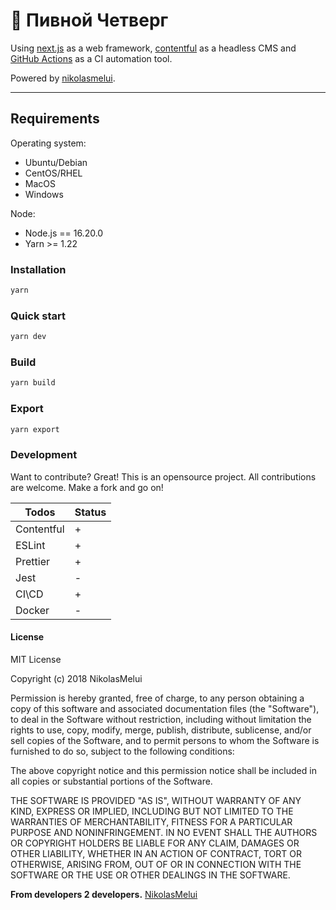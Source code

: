 # 🍺 Пивной Четверг

Using [next.js](https://nextjs.org/) as a web framework, [contentful](https://www.contentful.com/) as a headless CMS and [GitHub Actions](https://github.com/features/actions) as a CI automation tool.

Powered by [nikolasmelui][nikolasmelui].

---

## Requirements

Operating system:

- Ubuntu/Debian
- CentOS/RHEL
- MacOS
- Windows

Node:

- Node.js == 16.20.0
- Yarn >= 1.22

### Installation

```bash
yarn
```

### Quick start

```bash
yarn dev
```

### Build

```bash
yarn build
```

### Export

```bash
yarn export
```

### Development

Want to contribute? Great!
This is an opensource project. All contributions are welcome. Make a fork and go on!

| Todos      | Status |
| ---------- | ------ |
| Contentful | +      |
| ESLint     | +      |
| Prettier   | +      |
| Jest       | -      |
| CI\CD      | +      |
| Docker     | -      |

#### License

MIT License

Copyright (c) 2018 NikolasMelui

Permission is hereby granted, free of charge, to any person obtaining a copy
of this software and associated documentation files (the "Software"), to deal
in the Software without restriction, including without limitation the rights
to use, copy, modify, merge, publish, distribute, sublicense, and/or sell
copies of the Software, and to permit persons to whom the Software is
furnished to do so, subject to the following conditions:

The above copyright notice and this permission notice shall be included in all
copies or substantial portions of the Software.

THE SOFTWARE IS PROVIDED "AS IS", WITHOUT WARRANTY OF ANY KIND, EXPRESS OR
IMPLIED, INCLUDING BUT NOT LIMITED TO THE WARRANTIES OF MERCHANTABILITY,
FITNESS FOR A PARTICULAR PURPOSE AND NONINFRINGEMENT. IN NO EVENT SHALL THE
AUTHORS OR COPYRIGHT HOLDERS BE LIABLE FOR ANY CLAIM, DAMAGES OR OTHER
LIABILITY, WHETHER IN AN ACTION OF CONTRACT, TORT OR OTHERWISE, ARISING FROM,
OUT OF OR IN CONNECTION WITH THE SOFTWARE OR THE USE OR OTHER DEALINGS IN THE
SOFTWARE.

**From developers 2 developers.**
[NikolasMelui][nikolasmelui]

[//]: # "These are reference links used in the body of this note and get stripped out when the markdown processor does its job. There is no need to format nicely because it shouldn't be seen. Thanks SO - http://stackoverflow.com/questions/4823468/store-comments-in-markdown-syntax"
[nikolasmelui]: https://github.com/NikolasMelui
